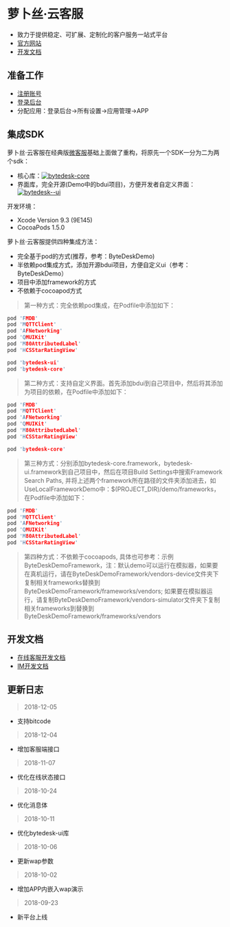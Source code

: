 # 萝卜丝·云客服

- 致力于提供稳定、可扩展、定制化的客户服务一站式平台
- [官方网站](https://www.bytedesk.com)
- [开发文档](https://www.bytedesk.com/support/article?uid=201808221551193&aid=201808252118461)

## 准备工作

- [注册账号](https://www.bytedesk.com/admin#/register)
- [登录后台](https://www.bytedesk.com/admin#/login)
- 分配应用：登录后台->所有设置->应用管理->APP

## 集成SDK

萝卜丝·云客服在经典版[微客服](http://www.weikefu.net)基础上面做了重构，将原先一个SDK一分为二为两个sdk：

- 核心库：[![bytedesk-core](https://img.shields.io/badge/bytedesk--core-1.1.1-brightgreen.svg)](https://cocoapods.org/pods/bytedesk-core)
- 界面库，完全开源(Demo中的bdui项目)，方便开发者自定义界面：[![bytedesk--ui](https://img.shields.io/badge/bytedesk--ui-1.1.4-brightgreen.svg)](https://cocoapods.org/pods/bytedesk-ui#bytedesk-ui-pod)

开发环境：

- Xcode Version 9.3 (9E145)
- CocoaPods 1.5.0

萝卜丝·云客服提供四种集成方法：

- 完全基于pod的方式(推荐，参考：ByteDeskDemo)
- 半依赖pod集成方式，添加开源bdui项目，方便自定义ui（参考：ByteDeskDemo）
- 项目中添加framework的方式
- 不依赖于cocoapod方式

> 第一种方式：完全依赖pod集成，在Podfile中添加如下：

```c++
pod 'FMDB'
pod 'MQTTClient'
pod 'AFNetworking'
pod 'QMUIKit'
pod 'M80AttributedLabel'
pod 'HCSStarRatingView'

pod 'bytedesk-ui'
pod 'bytedesk-core'
```

> 第二种方式：支持自定义界面。首先添加bdui到自己项目中，然后将其添加为项目的依赖，在Podfile中添加如下：

```c++
pod 'FMDB'
pod 'MQTTClient'
pod 'AFNetworking'
pod 'QMUIKit'
pod 'M80AttributedLabel'
pod 'HCSStarRatingView'

pod 'bytedesk-core'
```

> 第三种方式：分别添加bytedesk-core.framework，bytedesk-ui.framework到自己项目中，然后在项目Build Settings中搜索Framework Search Paths, 并将上述两个framework所在路径的文件夹添加进去，如UseLocalFrameworkDemo中：$(PROJECT_DIR)/demo/frameworks，在Podfile中添加如下：

```c++
pod 'FMDB'
pod 'MQTTClient'
pod 'AFNetworking'
pod 'QMUIKit'
pod 'M80AttributedLabel'
pod 'HCSStarRatingView'
```

> 第四种方式：不依赖于cocoapods, 具体也可参考：示例 ByteDeskDemoFramework，注：默认demo可以运行在模拟器，如果要在真机运行，请在ByteDeskDemoFramework/vendors-device文件夹下复制相关frameworks替换到ByteDeskDemoFramework/frameworks/vendors; 如果要在模拟器运行，请复制ByteDeskDemoFramework/vendors-simulator文件夹下复制相关frameworks到替换到ByteDeskDemoFramework/frameworks/vendors

## 开发文档

- [在线客服开发文档](https://github.com/pengjinning/bytedesk-ios/wiki/%E5%9C%A8%E7%BA%BF%E5%AE%A2%E6%9C%8D%E5%BC%80%E5%8F%91%E6%96%87%E6%A1%A3)
- [IM开发文档](https://github.com/pengjinning/bytedesk-ios/wiki/IM%E5%BC%80%E5%8F%91%E6%96%87%E6%A1%A3)

## 更新日志

> 2018-12-05

- 支持bitcode

> 2018-12-04

- 增加客服端接口

> 2018-11-07

- 优化在线状态接口

> 2018-10-24

- 优化消息体

> 2018-10-11

- 优化bytedesk-ui库

> 2018-10-06

- 更新wap参数

> 2018-10-02

- 增加APP内嵌入wap演示

> 2018-09-23

- 新平台上线
